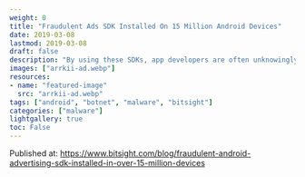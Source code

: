 ```yaml
---
weight: 0
title: "Fraudulent Ads SDK Installed On 15 Million Android Devices"
date: 2019-03-08
lastmod: 2019-03-08
draft: false
description: "By using these SDKs, app developers are often unknowingly placing their users at risk and facilitating advertising fraud."
images: ["arrkii-ad.webp"]
resources:
- name: "featured-image"
  src: "arrkii-ad.webp"
tags: ["android", "botnet", "malware", "bitsight"]
categories: ["malware"]
lightgallery: true
toc: False
---
```


Published at: https://www.bitsight.com/blog/fraudulent-android-advertising-sdk-installed-in-over-15-million-devices